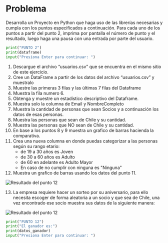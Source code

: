 # Problema
Desarrolla un Proyecto en Python que haga uso de las librerías necesarias y cumpla con los puntos especificados a continuación. 
Para cada uno de los puntos a partir del punto 2, imprima por pantalla el número de punto y el resultado, luego haga una pausa con una entrada por parte del usuario.
```python
print("PUNTO 2") 
print(dataframe) 
input("Presiona Enter para continuar: ") 
```
1. Descargue el archivo “usuarios.csv” que se encuentra en el mismo sitio de este ejercicio. 
2. Cree un DataFrame a partir de los datos del archivo “usuarios.csv” y muestralo
3. Muestre las primeras 3 filas y las últimas 7 filas del Dataframe
4. Muestra la fila numero 6.
5. Obtenga y muestre un estadístico descriptivo del Dataframe.
6. Muestra solo la columna de Email y NombreCompleto
7. Muestra la cantidad de personas que sean Socios y a continuación los datos de esas personas.
8. Muestra las personas que sean de Chile y su cantidad.
9. Muestra las personas que NO sean de Chile y su cantidad.
10. En base a los puntos 8 y 9 muestra un grafico de barras hacienda la comparativa.
11. Crea una nueva columna en donde puedas categorizar a las personas según su rango etario:
    -	de 19 a 30 años es Joven
    -	de 30 a 60 años es Adulto
    -	de 60 en adelante es Adulto Mayor
    - En caso de no cumplir con ninguna es "Ninguna"
12. Muestra un grafico de barras usando los datos del punto 11.
<image src="./resultados/resultado_12.png" alt="Resultado del punto 12">

13. La empresa requiere hacer un sorteo por su aniversario, para ello necesita escoger de forma aleatoria a un socio y que sea de Chile, una vez encontrado ese socio muestra sus datos de la siguiente manera:
<image src="./resultados/resultado_13.png" alt="Resultado del punto 12">

```python
print("PUNTO 12")
print("El ganador es:")
print(datos_ganador)
input("Presiona Enter para continuar: ") 
```